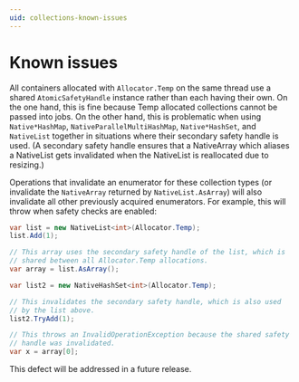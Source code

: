 ```yaml
---
uid: collections-known-issues
---
```


# Known issues

All containers allocated with `Allocator.Temp` on the same thread use a shared `AtomicSafetyHandle` instance rather than each having their own. On the one hand, this is fine because Temp allocated collections cannot be passed into jobs. On the other hand, this is problematic when using `Native*HashMap`, `NativeParallelMultiHashMap`, `Native*HashSet`, and `NativeList` together in situations where their secondary safety handle is used. (A secondary safety handle ensures that a NativeArray which aliases a NativeList gets invalidated when the NativeList is reallocated due to resizing.)

Operations that invalidate an enumerator for these collection types (or invalidate the `NativeArray` returned by `NativeList.AsArray`) will also invalidate all other previously acquired enumerators. For example, this will throw when safety checks are enabled:

```c#
var list = new NativeList<int>(Allocator.Temp);
list.Add(1);

// This array uses the secondary safety handle of the list, which is
// shared between all Allocator.Temp allocations.
var array = list.AsArray();

var list2 = new NativeHashSet<int>(Allocator.Temp);

// This invalidates the secondary safety handle, which is also used
// by the list above.
list2.TryAdd(1);

// This throws an InvalidOperationException because the shared safety
// handle was invalidated.
var x = array[0];
```

This defect will be addressed in a future release.
